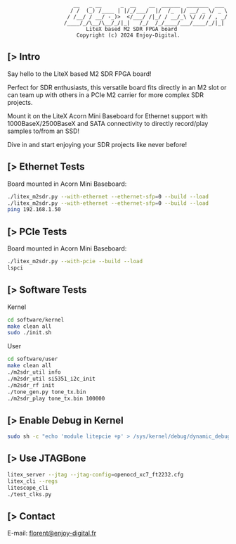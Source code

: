                          __   _ __      _  __    __  ______  _______  ___
                        / /  (_) /____ | |/_/___/  |/  /_  |/ __/ _ \/ _ \
                       / /__/ / __/ -_)>  </___/ /|_/ / __/_\ \/ // / , _/
                      /____/_/\__/\__/_/|_|   /_/  /_/____/___/____/_/|_|
                             LiteX based M2 SDR FPGA board
                          Copyright (c) 2024 Enjoy-Digital.
[> Intro
--------

Say hello to the LiteX based M2 SDR FPGA board!

Perfect for SDR enthusiasts, this versatile board fits directly in an M2 slot or can team up with
others in a PCIe M2 carrier for more complex SDR projects.

Mount it on the LiteX Acorn Mini Baseboard for Ethernet support with 1000BaseX/2500BaseX and SATA
connectivity to directly record/play samples to/from an SSD!

Dive in and start enjoying your SDR projects like never before!

[> Ethernet Tests
-----------------

Board mounted in Acorn Mini Baseboard:

```bash
./litex_m2sdr.py --with-ethernet --ethernet-sfp=0 --build --load
./litex_m2sdr.py --with-ethernet --ethernet-sfp=0 --build --load
ping 192.168.1.50
```

[> PCIe Tests
-------------

Board mounted in Acorn Mini Baseboard:

```bash
./litex_m2sdr.py --with-pcie --build --load
lspci
```

[> Software Tests
------------------

Kernel
```bash
cd software/kernel
make clean all
sudo ./init.sh
```

User
```bash
cd software/user
make clean all
./m2sdr_util info
./m2sdr_util si5351_i2c_init
./m2sdr_rf init
./tone_gen.py tone_tx.bin
./m2sdr_play tone_tx.bin 100000
```
[> Enable Debug in Kernel
-------------------------

```bash
sudo sh -c "echo 'module litepcie +p' > /sys/kernel/debug/dynamic_debug/control"
```

[> Use JTAGBone
---------------

```bash
litex_server --jtag --jtag-config=openocd_xc7_ft2232.cfg
litex_cli --regs
litescope_cli
./test_clks.py
```


[> Contact
----------
E-mail: florent@enjoy-digital.fr
